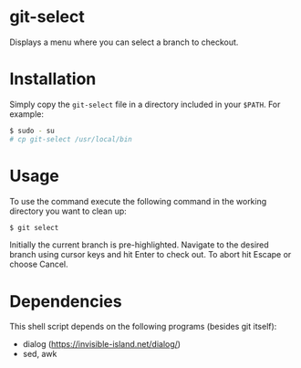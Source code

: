 # git-select

Displays a menu where you can select a branch to checkout.

# Installation

Simply copy the ```git-select``` file in a directory included in your ```$PATH```. For example:

```sh
$ sudo - su
# cp git-select /usr/local/bin
```

# Usage

To use the command execute the following command in the working directory you want to clean up:

```sh
$ git select
```

Initially the current branch is pre-highlighted. Navigate to the desired branch using cursor keys and hit Enter to check out. To abort hit Escape or choose Cancel.

# Dependencies

This shell script depends on the following programs (besides git itself):

* dialog (https://invisible-island.net/dialog/)
* sed, awk

